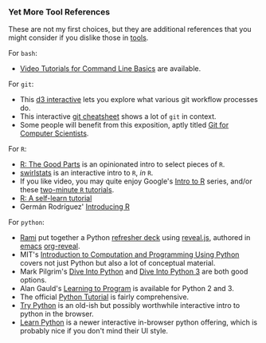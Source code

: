 ### Yet More Tool References

These are not my first choices, but they are additional references that you might consider if you dislike those in [tools](tools.md).


For `bash`:

 * [Video Tutorials for Command Line Basics](http://drupalize.me/series/command-line-basics-series) are available.


For `git`:

 * This [d3 interactive](http://www.wei-wang.com/ExplainGitWithD3/) lets you explore what various git workflow processes do.
 * This interactive [git cheatsheet](http://ndpsoftware.com/git-cheatsheet.html) shows a lot of `git` in context.
 * Some people will benefit from this exposition, aptly titled [Git for Computer Scientists](http://eagain.net/articles/git-for-computer-scientists/).


For `R`:

 * [R: The Good Parts](http://hackerretreat.com/r-good-parts/) is an opinionated intro to select pieces of `R`.
 * [swirlstats](http://swirlstats.com/) is an interactive intro to `R`, _in_ `R`.
 * If you like video, you may quite enjoy Google's [Intro to R](http://www.youtube.com/playlist?list=PLOU2XLYxmsIK9qQfztXeybpHvru-TrqAP) series, and/or these [two-minute `R` tutorials](http://www.twotorials.com/).
 * [R: A self-learn tutorial](http://www.nceas.ucsb.edu/files/scicomp/Dloads/RProgramming/BestFirstRTutorial.pdf)
 * Germán Rodríguez' [Introducing R](http://data.princeton.edu/R/)


For `python`:
 * [Rami](https://twitter.com/necaris) put together a Python [refresher deck](http://necaris.net/_static/python-refresher-ga.html) using [reveal.js](http://lab.hakim.se/reveal-js/), authored in [emacs](http://www.gnu.org/software/emacs/) [org-reveal](https://github.com/yjwen/org-reveal/).
 * MIT's [Introduction to Computation and Programming Using Python](https://mitpress.mit.edu/books/introduction-computation-and-programming-using-python-0) covers not just Python but also a lot of conceptual material.
 * Mark Pilgrim's [Dive Into Python](http://www.diveintopython.net/) and [Dive Into Python 3](http://www.diveintopython3.net/) are both good options.
 * Alan Gauld's [Learning to Program](http://www.alan-g.me.uk/) is available for Python 2 and 3.
 * The official [Python Tutorial](http://docs.python.org/2/tutorial/) is fairly comprehensive.
 * [Try Python](http://www.trypython.org/) is an old-ish but possibly worthwhile interactive intro to python in the browser.
 * [Learn Python](http://www.learnpython.org/) is a newer interactive in-browser python offering, which is probably nice if you don't mind their UI style.
